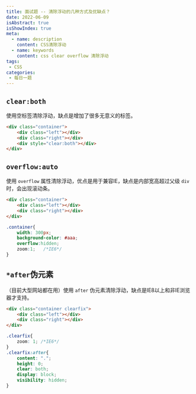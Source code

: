 ```yaml
---
title: 面试题 -- 清除浮动的几种方式及优缺点？
date: 2022-06-09
isAbstract: true
isShowIndex: true
meta:
  - name: description
    content: CSS清除浮动
  - name: keywords
    content: css clear overflow 清除浮动
tags:
 - CSS
categories:
 - 每日一题
---
```


## **`clear:both`**

使用空标签清除浮动，缺点是增加了很多无意义的标签。

``` html
<div class="container">
    <div class="left"></div>
    <div class="right"></div>
    <div style="clear:both"></div>
</div>
```

<!-- more -->

## **`overflow:auto`**

使用 `overflow` 属性清除浮动，优点是用于兼容IE，缺点是内部宽高超过父级 `div` 时，会出现滚动条。

``` html
<div class="container">
    <div class="left"></div>
    <div class="right"></div>
</div>
```

``` css
.container{
    width: 300px;
    background-color: #aaa;
    overflow:hidden;
    zoom:1;   /*IE6*/
}
```

## **`*after`伪元素**

（目前大型网站都在用）使用 `after` 伪元素清除浮动，缺点是IE8以上和非IE浏览器才支持。

``` html
<div class="container clearfix">
    <div class="left"></div>
    <div class="right"></div>
</div>
```

``` css
.clearfix{
    zoom: 1; /*IE6*/
}
.clearfix:after{
    content: ".";
    height: 0;
    clear: both;
    display: block;
    visibility: hidden;
}
```